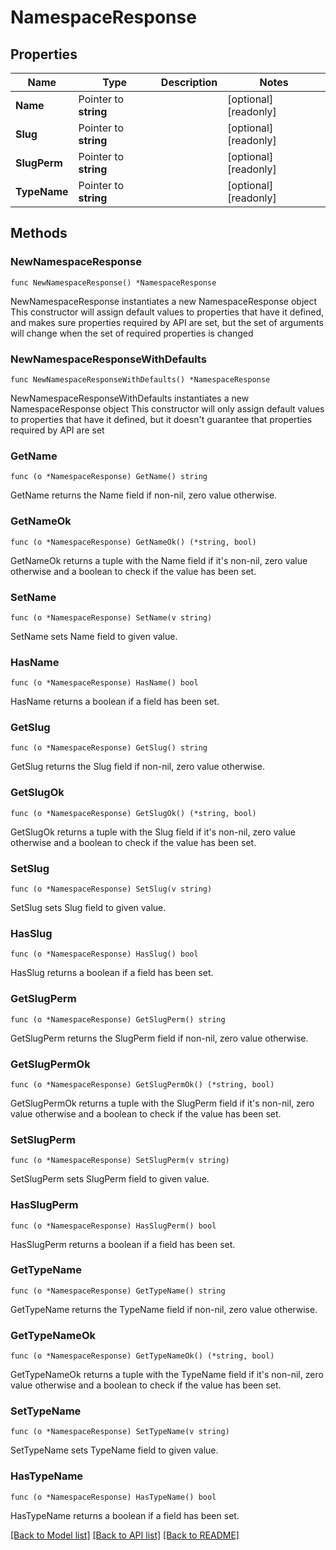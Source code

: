 # NamespaceResponse

## Properties

Name | Type | Description | Notes
------------ | ------------- | ------------- | -------------
**Name** | Pointer to **string** |  | [optional] [readonly] 
**Slug** | Pointer to **string** |  | [optional] [readonly] 
**SlugPerm** | Pointer to **string** |  | [optional] [readonly] 
**TypeName** | Pointer to **string** |  | [optional] [readonly] 

## Methods

### NewNamespaceResponse

`func NewNamespaceResponse() *NamespaceResponse`

NewNamespaceResponse instantiates a new NamespaceResponse object
This constructor will assign default values to properties that have it defined,
and makes sure properties required by API are set, but the set of arguments
will change when the set of required properties is changed

### NewNamespaceResponseWithDefaults

`func NewNamespaceResponseWithDefaults() *NamespaceResponse`

NewNamespaceResponseWithDefaults instantiates a new NamespaceResponse object
This constructor will only assign default values to properties that have it defined,
but it doesn't guarantee that properties required by API are set

### GetName

`func (o *NamespaceResponse) GetName() string`

GetName returns the Name field if non-nil, zero value otherwise.

### GetNameOk

`func (o *NamespaceResponse) GetNameOk() (*string, bool)`

GetNameOk returns a tuple with the Name field if it's non-nil, zero value otherwise
and a boolean to check if the value has been set.

### SetName

`func (o *NamespaceResponse) SetName(v string)`

SetName sets Name field to given value.

### HasName

`func (o *NamespaceResponse) HasName() bool`

HasName returns a boolean if a field has been set.

### GetSlug

`func (o *NamespaceResponse) GetSlug() string`

GetSlug returns the Slug field if non-nil, zero value otherwise.

### GetSlugOk

`func (o *NamespaceResponse) GetSlugOk() (*string, bool)`

GetSlugOk returns a tuple with the Slug field if it's non-nil, zero value otherwise
and a boolean to check if the value has been set.

### SetSlug

`func (o *NamespaceResponse) SetSlug(v string)`

SetSlug sets Slug field to given value.

### HasSlug

`func (o *NamespaceResponse) HasSlug() bool`

HasSlug returns a boolean if a field has been set.

### GetSlugPerm

`func (o *NamespaceResponse) GetSlugPerm() string`

GetSlugPerm returns the SlugPerm field if non-nil, zero value otherwise.

### GetSlugPermOk

`func (o *NamespaceResponse) GetSlugPermOk() (*string, bool)`

GetSlugPermOk returns a tuple with the SlugPerm field if it's non-nil, zero value otherwise
and a boolean to check if the value has been set.

### SetSlugPerm

`func (o *NamespaceResponse) SetSlugPerm(v string)`

SetSlugPerm sets SlugPerm field to given value.

### HasSlugPerm

`func (o *NamespaceResponse) HasSlugPerm() bool`

HasSlugPerm returns a boolean if a field has been set.

### GetTypeName

`func (o *NamespaceResponse) GetTypeName() string`

GetTypeName returns the TypeName field if non-nil, zero value otherwise.

### GetTypeNameOk

`func (o *NamespaceResponse) GetTypeNameOk() (*string, bool)`

GetTypeNameOk returns a tuple with the TypeName field if it's non-nil, zero value otherwise
and a boolean to check if the value has been set.

### SetTypeName

`func (o *NamespaceResponse) SetTypeName(v string)`

SetTypeName sets TypeName field to given value.

### HasTypeName

`func (o *NamespaceResponse) HasTypeName() bool`

HasTypeName returns a boolean if a field has been set.


[[Back to Model list]](../README.md#documentation-for-models) [[Back to API list]](../README.md#documentation-for-api-endpoints) [[Back to README]](../README.md)


